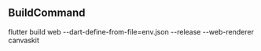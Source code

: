 ## BuildCommand
flutter build web --dart-define-from-file=env.json --release --web-renderer canvaskit